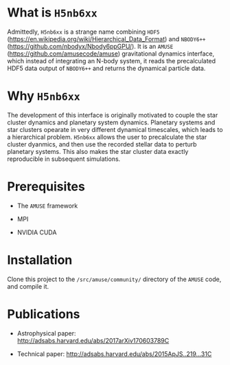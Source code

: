# What is `H5nb6xx`

Admittedly, `H5nb6xx` is a strange name combining `HDF5` (https://en.wikipedia.org/wiki/Hierarchical_Data_Format) and `NBODY6++` (https://github.com/nbodyx/Nbody6ppGPU/). It is an `AMUSE` (https://github.com/amusecode/amuse) gravitational dynamics interface, which instead of integrating an N-body system, it reads the precalculated HDF5 data output of `NBODY6++` and returns the dynamical particle data.

# Why `H5nb6xx`

The development of this interface is originally motivated to couple the star cluster dynamics and planetary system dynamics. Planetary systems and star clusters opearate in very different dynamical timescales, which leads to a hierarchical problem. `H5nb6xx` allows the user to precalculate the star cluster dyanmics, and then use the recorded stellar data to perturb planetary systems. This also makes the star cluster data exactly reproducible in subsequent simulations.

# Prerequisites

- The `AMUSE` framework

- MPI

- NVIDIA CUDA


# Installation
Clone this project to the `/src/amuse/community/` directory of the `AMUSE` code, and compile it.

# Publications

- Astrophysical paper: http://adsabs.harvard.edu/abs/2017arXiv170603789C

- Technical paper: http://adsabs.harvard.edu/abs/2015ApJS..219...31C
